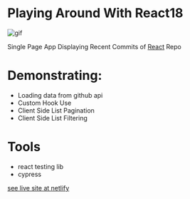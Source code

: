 # Playing Around With React18

![gif](./commits.gif)

Single Page App Displaying Recent Commits of [React](https://reactjs.org) Repo

# Demonstrating:

- Loading data from github api
- Custom Hook Use
- Client Side List Pagination
- Client Side List Filtering

# Tools
- react testing lib
- cypress

[see live site at netlify](https://csb-rh0ycs.netlify.app/)
